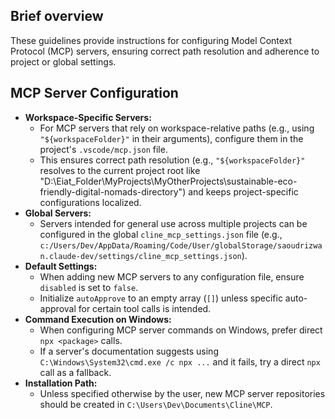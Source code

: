 ## Brief overview
These guidelines provide instructions for configuring Model Context Protocol (MCP) servers, ensuring correct path resolution and adherence to project or global settings.

## MCP Server Configuration
*   **Workspace-Specific Servers:**
    *   For MCP servers that rely on workspace-relative paths (e.g., using `"${workspaceFolder}"` in their arguments), configure them in the project's `.vscode/mcp.json` file.
    *   This ensures correct path resolution (e.g., `"${workspaceFolder}"` resolves to the current project root like "D:\Eiat_Folder\MyProjects\MyOtherProjects\sustainable-eco-friendly-digital-nomads-directory") and keeps project-specific configurations localized.
*   **Global Servers:**
    *   Servers intended for general use across multiple projects can be configured in the global `cline_mcp_settings.json` file (e.g., `c:/Users/Dev/AppData/Roaming/Code/User/globalStorage/saoudrizwan.claude-dev/settings/cline_mcp_settings.json`).
*   **Default Settings:**
    *   When adding new MCP servers to any configuration file, ensure `disabled` is set to `false`.
    *   Initialize `autoApprove` to an empty array (`[]`) unless specific auto-approval for certain tool calls is intended.
*   **Command Execution on Windows:**
    *   When configuring MCP server commands on Windows, prefer direct `npx <package>` calls.
    *   If a server's documentation suggests using `C:\Windows\System32\cmd.exe /c npx ...` and it fails, try a direct `npx` call as a fallback.
*   **Installation Path:**
    *   Unless specified otherwise by the user, new MCP server repositories should be created in `C:\Users\Dev\Documents\Cline\MCP`.

